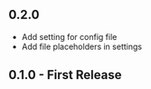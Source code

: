 ## 0.2.0

-   Add setting for config file
-   Add file placeholders in settings

## 0.1.0 - First Release
